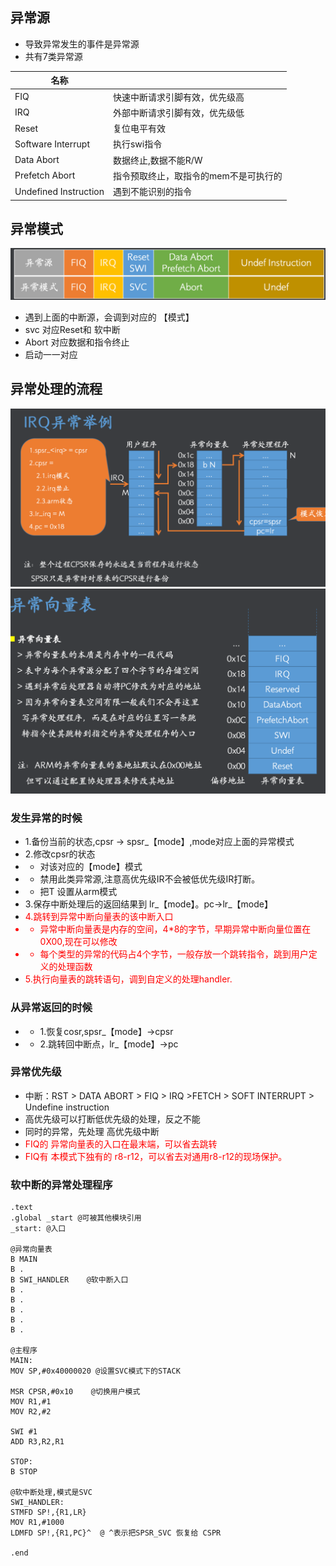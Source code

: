 ## 异常源
- 导致异常发生的事件是异常源
- 共有7类异常源

| 名称| |  
| -| -|  
| FIQ| 快速中断请求引脚有效，优先级高		 |  
| IRQ| 外部中断请求引脚有效，优先级低		 |  
| Reset| 复位电平有效		 |  
| Software Interrupt| 执行swi指令	 |  
| Data Abort	| 数据终止,数据不能R/W		 |  
|  Prefetch Abort	| 指令预取终止，取指令的mem不是可执行的	 |  
|  Undefined Instruction	| 遇到不能识别的指令	 |  

## 异常模式
![Alt text](imgs/irq.png)
- 遇到上面的中断源，会调到对应的 【模式】
- svc 对应Reset和 软中断
- Abort 对应数据和指令终止
- 启动一一对应

## 异常处理的流程
![Alt text](imgs/irq_handler.png)
![Alt text](imgs/irq_vec_tb.png)
### 发生异常的时候
- 1.备份当前的状态,cpsr -> spsr_【mode】,mode对应上面的异常模式
- 2.修改cpsr的状态
- - 对该对应的【mode】模式
- - 禁用此类异常源,注意高优先级IR不会被低优先级IR打断。
- - 把T 设置从arm模式
- 3.保存中断处理后的返回结果到 lr_【mode】。pc->lr_【mode】
- <font color=red>4.跳转到异常中断向量表的该中断入口
- - 异常中断向量表是内存的空间，4*8的字节，早期异常中断向量位置在0X00,现在可以修改
- - 每个类型的异常的代码占4个字节，一般存放一个跳转指令，跳到用户定义的处理函数
- 5.执行向量表的跳转语句，调到自定义的处理handler.</font>
### 从异常返回的时候
- - 1.恢复cosr,spsr_【mode】->cpsr
- - 2.跳转回中断点，lr_【mode】->pc

### 异常优先级
- 中断：RST > DATA ABORT > FIQ > IRQ >FETCH > SOFT INTERRUPT > Undefine instruction
- 高优先级可以打断低优先级的处理，反之不能
- 同时的异常，先处理  高优先级中断
-  <font color=red>FIQ的 异常向量表的入口在最末端，可以省去跳转
- FIQ有 本模式下独有的 r8-r12，可以省去对通用r8-r12的现场保护。</font>


### 软中断的异常处理程序
```
.text
.global _start @可被其他模块引用
_start: @入口

@异常向量表
B MAIN
B .
B SWI_HANDLER    @软中断入口
B .
B .
B .
B .
B .

@主程序
MAIN:
MOV SP,#0x40000020 @设置SVC模式下的STACK

MSR CPSR,#0x10    @切换用户模式 
MOV R1,#1
MOV R2,#2

SWI #1
ADD R3,R2,R1

STOP:
B STOP

@软中断处理,模式是SVC
SWI_HANDLER:
STMFD SP!,{R1,LR}
MOV R1,#1000
LDMFD SP!,{R1,PC}^  @ ^表示把SPSR_SVC 恢复给 CSPR

.end

``` 